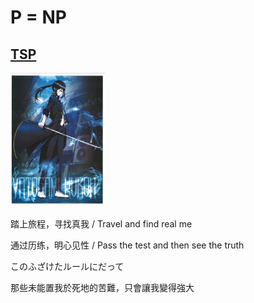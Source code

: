
# P = NP

## [TSP](np/model/v2/tsp_test.go)

<img src="/docs/KURO.jpeg" alt="KURO" width="30%" />

踏上旅程，寻找真我 / Travel and find real me

通过历练，明心见性 / Pass the test and then see the truth

このふざけたルールにだって

那些未能置我於死地的苦難，只會讓我變得強大

